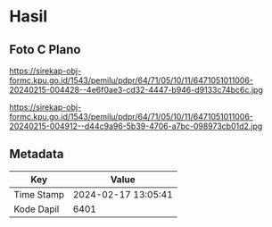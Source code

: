 # Hasil

## Foto C Plano

https://sirekap-obj-formc.kpu.go.id/1543/pemilu/pdpr/64/71/05/10/11/6471051011006-20240215-004428--4e6f0ae3-cd32-4447-b946-d9133c74bc6c.jpg

https://sirekap-obj-formc.kpu.go.id/1543/pemilu/pdpr/64/71/05/10/11/6471051011006-20240215-004912--d44c9a96-5b39-4706-a7bc-098973cb01d2.jpg


## Metadata

| Key        | Value               |
| ---------- | ------------------- |
| Time Stamp | 2024-02-17 13:05:41 |
| Kode Dapil | 6401                |



